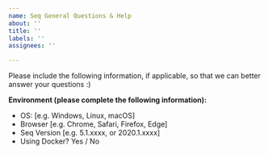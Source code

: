 ```yaml
---
name: Seq General Questions & Help
about: ''
title: ''
labels: ''
assignees: ''

---
```


Please include the following information, if applicable, so that we can better answer your questions :) 

**Environment (please complete the following information):**
 - OS: [e.g. Windows, Linux, macOS]
 - Browser [e.g. Chrome, Safari, Firefox, Edge]
 - Seq Version [e.g. 5.1.xxxx, or 2020.1.xxxx]
 - Using Docker? Yes / No
